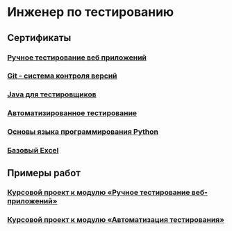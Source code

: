 # Инженер по тестированию
## Сертификаты 
### [Ручное тестирование веб приложений](Manual.jpg)
### [Git - система контроля версий](GIT.jpg)
### [Java для тестировщиков](JavaQA.jpg)
### [Автоматизированное тестирование](AQJava.jpg)
### [Основы языка программирования Python](Python.jpg)
### [Базовый Excel](Excel.jpg)

## Примеры работ
### [Курсовой проект к модулю «Ручное тестирование веб-приложений»](https://github.com/msuxodolov/Manual_Test-Men-s-clothing-store?tab=readme-ov-file)
### [Курсовой проект к модулю «Автоматизация тестирования»](https://github.com/msuxodolov/Course-Project-AQA.git)
